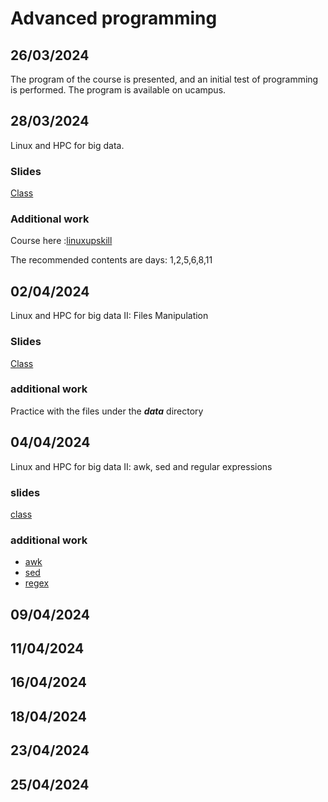 # Advanced programming

## 26/03/2024

The program of the course is presented, and an initial test of programming is performed.
The program is available on ucampus.

## 28/03/2024

Linux and HPC for big data.

### Slides

[Class](https://github.com/adigenova/DCBI1302/blob/main/class/AP_W1C2.pdf)

### Additional work
Course here :[linuxupskill](https://linuxupskillchallenge.org/)

The recommended contents are days: 1,2,5,6,8,11

## 02/04/2024

Linux and HPC for big data II:  Files Manipulation

### Slides

[Class](https://github.com/adigenova/DCBI1302/blob/main/class/AP_W2C1.pdf)

### additional work
Practice with the files under the ***data*** directory

## 04/04/2024

Linux and HPC for big data II:  awk, sed and regular expressions

### slides

[class](https://github.com/adigenova/DCBI1302/blob/main/class/AP_W2C2.pdf)

### additional work

- [awk](https://learnbyexample.github.io/learn_gnuawk/)
- [sed](https://learnbyexample.github.io/learn_gnused/cover.html)
- [regex](https://regexr.com/)


## 09/04/2024

## 11/04/2024

## 16/04/2024

## 18/04/2024

## 23/04/2024

## 25/04/2024


